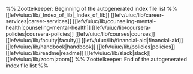 %% Zoottelkeeper: Beginning of the autogenerated index file list  %%
 [[lefv/uiuc/lib/_Index_of_lib|_Index_of_lib]]
 [[lefv/uiuc/lib/career-services|career-services]]
 [[lefv/uiuc/lib/counseling-mental-health|counseling-mental-health]]
 [[lefv/uiuc/lib/coursera-policies|coursera-policies]]
 [[lefv/uiuc/lib/courses|courses]]
 [[lefv/uiuc/lib/faculty|faculty]]
 [[lefv/uiuc/lib/financial-aid|financial-aid]]
 [[lefv/uiuc/lib/handbook|handbook]]
 [[lefv/uiuc/lib/policies|policies]]
 [[lefv/uiuc/lib/readme|readme]]
 [[lefv/uiuc/lib/slack|slack]]
 [[lefv/uiuc/lib/zoom|zoom]]
%% Zoottelkeeper: End of the autogenerated index file list  %%
